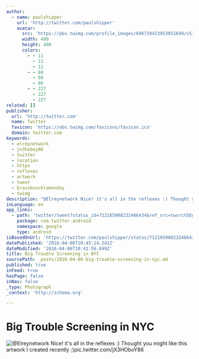 ```yaml
---
author:
  - name: paulshipper
    url: 'http://twitter.com/paulshipper'
    avatar:
      src: 'https://pbs.twimg.com/profile_images/696719423953051649/vS12xZHZ_400x400.jpg'
      width: 400
      height: 400
      colors:
        - - 11
          - 11
          - 11
        - - 88
          - 88
          - 88
        - - 227
          - 227
          - 227
related: []
publisher:
  url: 'http://twitter.com'
  name: Twitter
  favicon: 'https://abs.twimg.com/favicons/favicon.ico'
  domain: twitter.com
keywords:
  - elreynetwork
  - jx3hoboy86
  - twitter
  - location
  - https
  - reflexes
  - artwork
  - tweet
  - brassknucklemonday
  - twimg
description: "@Elreynetwork Nice! it's all in the reflexes :) Thought you might like this artwork I created recently ;)pic.twitter.com/jX3HOboY86"
inLanguage: en
app_links:
  - path: 'twitter/tweet?status_id=712165908232466434&ref_src=twsrc%5Egoogle%7Ctwcamp%5Eandroidseo%7Ctwgr%5Estatus%7Ctwterm%5E712165908232466434'
    package: com.twitter.android
    namespace: google
    type: android
isBasedOnUrl: 'https://twitter.com/paulshipper/status/712165908232466434'
datePublished: '2016-04-06T10:45:24.241Z'
dateModified: '2016-04-06T10:41:56.699Z'
title: Big Trouble Screening in NYC
sourcePath: _posts/2016-04-06-big-trouble-screening-in-nyc.md
published: true
inFeed: true
hasPage: false
inNav: false
_type: Photograph
_context: 'http://schema.org'

---
```

# Big Trouble Screening in NYC
![@Elreynetwork Nice! it's all in the reflexes :) Thought you might like this artwork I created recently ;)pic.twitter.com/jX3HOboY86](https://pbs.twimg.com/media/CeIfHJrWwAA3ugE.jpg:large)